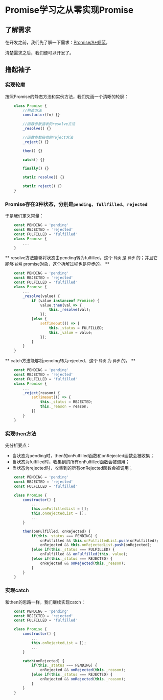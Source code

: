 # Promise学习之从零实现Promise

## 了解需求

在开发之前，我们先了解一下需求：[Promise/A+规范](https://promisesaplus.com/#notes)。

清楚需求之后，我们便可以开发了。

## 撸起袖子

### 实现轮廓

按照Promise的静态方法和实例方法，我们先画一个清晰的轮廓：

```js
    class Promise {
        //构造方法
        constuctor(fn) {}
        
        //函数参数接收的resolve方法
        _resolve() {}

        //函数参数接收的reject方法
        _reject() {}

        then() {}

        catch() {}

        finally() {}

        static resolve() {}

        static reject() {}
    }
```

### Promise存在3种状态，分别是`pending`、`fullfilled`、`rejected`

于是我们定义常量：

```js
    const PENDING = 'pending'
    const REJECTED = 'rejected'
    const FULFILLED = 'fulfilled'
    class Promise {
        ...
    }
```

** resolve方法能够将状态由pending转为fulfilled，这个 `转换` 是 `异步` 的；并且它能够 `拆解` promise对象，这个拆解过程也是异步的。 **

```js
    const PENDING = 'pending'
    const REJECTED = 'rejected'
    const FULFILLED = 'fulfilled'
    class Promise {
        ...
        _resolve(value) {
            if (value instanceof Promise) {
                value.then(val => {
                    this._resolve(val);
                });
            }else {
                setTimeout(() => {
                    this._status = FULFILLED;
                    this._value = value;
                });
            }
        }
    }
```

** catch方法能够将pending转为rejected，这个 `转换` 为 `异步` 的。 **

```js
    const PENDING = 'pending'
    const REJECTED = 'rejected'
    const FULFILLED = 'fulfilled'
    class Promise {
        ...
        _reject(reason) {
            setTimeout(() => {
                this._status = REJECTED;
                this._reason = reason;
            })
        }
    }
```

### 实现then方法

先分析要点：

+ 当状态为pending时，then的onFulfilled函数和onRejected函数会被收集；
+ 当状态为fulfilled时，收集到的所有onFulfilled函数会被调用；
+ 当状态为rejected时，收集到的所有onRejected函数会被调用；

```js
    const PENDING = 'pending'
    const REJECTED = 'rejected'
    const FULFILLED = 'fulfilled'

    class Promise {
        constructor() {
            ...
            this.onFulfilledList = [];
            this.onRejectedList = [];
            ...
        }

        then(onFulfilled, onRejected) {
            if(this._status === PENDING) {
                onFulfilled && this.onFulfilledList.push(onFulfilled);
                onRejected && this.onRejectedList.push(onRejected);
            }else if(this._status === FULFILLED) {
                onFulfilled && onFulfilled(this._value);
            }else if(this._status === REJECTED) {
                onRejected && onRejected(this._reason);
            }
        }
    }
```

### 实现catch

和then的思路一样，我们继续实现catch：

```js
    const PENDING = 'pending'
    const REJECTED = 'rejected'
    const FULFILLED = 'fulfilled'

    class Promise {
        constructor() {
            ...
            this.onRejectedList = [];
            ...
        }

        catch(onRejected) {
            if(this._status === PENDING) {
                onRejected && onRejected(this._reason);
            }else if(this._status === REJECTED) {
                onRejected && onRejected(this._reason);
            }
        }
    }
```





